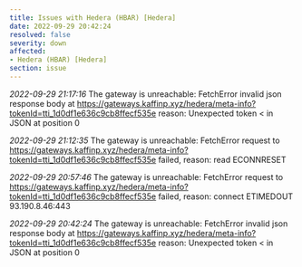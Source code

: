 ```yaml
---
title: Issues with Hedera (HBAR) [Hedera]
date: 2022-09-29 20:42:24
resolved: false
severity: down
affected:
- Hedera (HBAR) [Hedera]
section: issue
---
```


*2022-09-29 21:17:16* The gateway is unreachable: FetchError invalid json response body at https://gateways.kaffinp.xyz/hedera/meta-info?tokenId=tti_1d0df1e636c9cb8ffecf535e reason: Unexpected token < in JSON at position 0

*2022-09-29 21:12:35* The gateway is unreachable: FetchError request to https://gateways.kaffinp.xyz/hedera/meta-info?tokenId=tti_1d0df1e636c9cb8ffecf535e failed, reason: read ECONNRESET

*2022-09-29 20:57:46* The gateway is unreachable: FetchError request to https://gateways.kaffinp.xyz/hedera/meta-info?tokenId=tti_1d0df1e636c9cb8ffecf535e failed, reason: connect ETIMEDOUT 93.190.8.46:443

*2022-09-29 20:42:24* The gateway is unreachable: FetchError invalid json response body at https://gateways.kaffinp.xyz/hedera/meta-info?tokenId=tti_1d0df1e636c9cb8ffecf535e reason: Unexpected token < in JSON at position 0